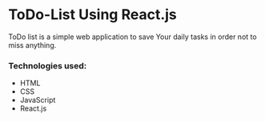 # ToDo-List Using React.js

ToDo list is a simple web application to save Your daily tasks in order not to miss anything.

### Technologies used:
* HTML
* CSS
* JavaScript
* React.js